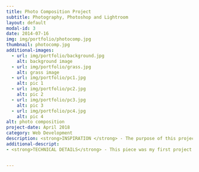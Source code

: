 ```yaml
---
title: Photo Composition Project
subtitle: Photography, Photoshop and Lightroom
layout: default
modal-id: 3
date: 2014-07-16
img: img/portfolio/photocomp.jpg
thumbnail: photocomp.jpg
additional-images:
  - url: img/portfolio/background.jpg
    alt: background image
  - url: img/portfolio/grass.jpg
    alt: grass image
  - url: img/portfolio/pc1.jpg
    alt: pic 1
  - url: img/portfolio/pc2.jpg
    alt: pic 2
  - url: img/portfolio/pc3.jpg
    alt: pic 3
  - url: img/portfolio/pc4.jpg
    alt: pic 4
alt: photo composition
project-date: April 2018
category: Web Development
description: <strong>INSPIRATION </strong> - The purpose of this project was to create a photo composition of at least four photos in Adobe Photoshop and Adobe Lightroom.  I took photos of my roommates in an emotional progression that can be interpreted in many different ways including themes of support and spirituality to convey that people are loved throughout hardships.  This greatly overlaps with my domain of social activism in supporting one another.
additional-descript:
- <strong>TECHNICAL DETAILS</strong> - This piece was my first project using Adobe Photoshop and I was able to utilize many tools in order to remove the boats in the original photo and replace them with the grass photo above, incorporate the photos of my roommates, and overlap them with increasing opacity using masks. 


---
```

